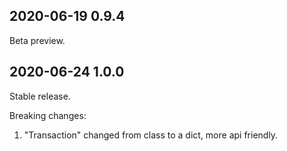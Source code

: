 ## 2020-06-19 0.9.4

Beta preview.

## 2020-06-24 1.0.0

Stable release.

Breaking changes:
1) "Transaction" changed from class to a dict, more api friendly.
